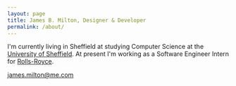 ```yaml
---
layout: page
title: James B. Milton, Designer & Developer
permalink: /about/
---
```


I'm currently living in Sheffield at studying Computer Science at the [University of Sheffield](http://www.sheffield.ac.uk). At present I'm working as a Software Engineer Intern for [Rolls-Royce](http://www.rolls-royce.com).


[james.milton@me.com](mailto:jamesmilton.me)
